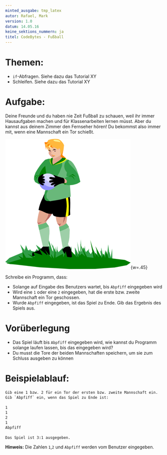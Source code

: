 ```yaml
---
minted_ausgabe: tmp_latex  
autor: Rafael, Mark  
version: 1.0  
datum: 14.05.16  
keine_sektions_nummern: ja  
titel: CodeBytes - Fußball
---
```


# Themen:
- `if`-Abfragen. Siehe dazu das Tutorial XY
- Schleifen. Siehe dazu das Tutorial XY

# Aufgabe:

Deine Freunde und du haben nie Zeit Fußball zu schauen, weil ihr immer
Hausaufgaben machen und für Klassenarbeiten lernen müsst. Aber du kannst
aus deinem Zimmer den Fernseher hören! Du bekommst also immer mit, wenn
eine Mannschaft ein Tor schießt.

![Tor!!!](Fussball_Bild.png){w=.45}

Schreibe ein Programm, dass:

- Solange auf Eingabe des Benutzers wartet, bis `Abpfiff` eingegeben wird
- Wird eine `1` oder eine `2` eingegeben, hat die erste bzw. zweite Mannschaft ein Tor geschossen.
- Wurde `Abpfiff` eingegeben, ist das Spiel zu Ende. Gib das Ergebnis des Spiels aus.


# Vorüberlegung
- Das Spiel läuft bis `Abpfiff` eingegeben wird, wie kannst du Programm solange laufen lassen, bis das eingegeben wird?
- Du musst die Tore der beiden Mannschaften speichern, um sie zum Schluss ausgeben zu können

# Beispielablauf:

```
Gib eine 1 bzw. 2 für ein Tor der ersten bzw. zweite Mannschaft ein.
Gib `Abpfiff` ein, wenn das Spiel zu Ende ist:

1
1
2
1
Abpfiff

Das Spiel ist 3:1 ausgegeben.
```

**Hinweis:** Die Zahlen `1`,`2` und `Abpfiff` werden vom Benutzer eingegeben.
